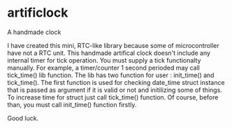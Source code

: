 # artificlock
A handmade clock

I have created this mini, RTC-like library because some of microcontroller have not a RTC unit. This handmade artifical clock doesn't include any internal timer for tick operation. You must supply a tick functionalty manually. For example, a timer/counter 1 second perioded may call tick_time() lib function. The lib has two function for user : init_time() and tick_time(). The first function is used for checking date_time struct instance that is passed as argument if it is valid or not and initilizing some of things. To increase time for struct just call tick_time() function. Of course, before than, you must call init_time() function firstly. 

Good luck.
